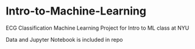 # Intro-to-Machine-Learning
ECG Classification Machine Learning Project for Intro to ML class at NYU

Data and Jupyter Notebook is included in repo
